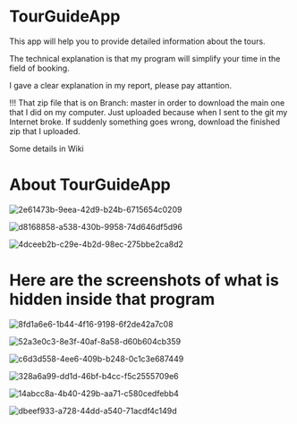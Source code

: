 # TourGuideApp
This app will help you to provide detailed information about the tours.

The technical explanation is that my program will simplify your time in the field of booking.

I gave a clear explanation in my report, please pay attantion.

!!! That zip file that is on Branch: master in order to download the main one that I did on my computer. Just uploaded because when I sent to the git my Internet broke. If suddenly something goes wrong, download the finished zip that I uploaded.

Some details in Wiki

# About TourGuideApp

![2e61473b-9eea-42d9-b24b-6715654c0209](https://user-images.githubusercontent.com/49916341/81498366-5be3a380-92e6-11ea-8e91-0c7a57ee7dfd.jpg)

![d8168858-a538-430b-9958-74d646df5d96](https://user-images.githubusercontent.com/49916341/81498369-5c7c3a00-92e6-11ea-9222-ffbd01a99fcd.jpg)

![4dceeb2b-c29e-4b2d-98ec-275bbe2ca8d2](https://user-images.githubusercontent.com/49916341/81498371-5d14d080-92e6-11ea-8de2-e9a2bb1e6903.jpg)


# Here are the screenshots of what is hidden inside that program

![8fd1a6e6-1b44-4f16-9198-6f2de42a7c08](https://user-images.githubusercontent.com/49916341/81498456-ee844280-92e6-11ea-963d-7741f0eb2b40.jpg)

![52a3e0c3-8e3f-40af-8a58-d60b604cb359](https://user-images.githubusercontent.com/49916341/81498457-ef1cd900-92e6-11ea-976f-3fe9541aad3a.jpg)

![c6d3d558-4ee6-409b-b248-0c1c3e687449](https://user-images.githubusercontent.com/49916341/81498458-ef1cd900-92e6-11ea-8011-f16ee4ce5a83.jpg)

![328a6a99-dd1d-46bf-b4cc-f5c2555709e6](https://user-images.githubusercontent.com/49916341/81498459-efb56f80-92e6-11ea-85c0-d0abe004da18.jpg)

![14abcc8a-4b40-429b-aa71-c580cedfebb4](https://user-images.githubusercontent.com/49916341/81498460-efb56f80-92e6-11ea-8735-6d60bc9fc20a.jpg)

![dbeef933-a728-44dd-a540-71acdf4c149d](https://user-images.githubusercontent.com/49916341/81498461-f04e0600-92e6-11ea-8d6a-e4a5b7955fa9.jpg)
